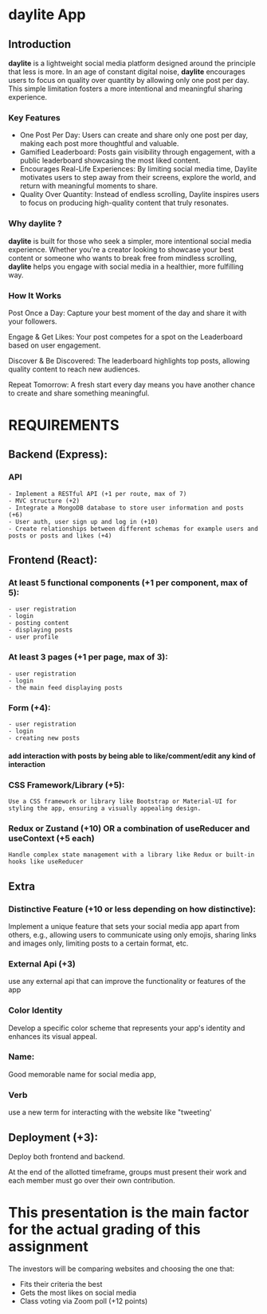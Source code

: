 # **daylite**  App

## Introduction

**daylite** is a lightweight social media platform designed around the principle that less is more. In an age of constant digital noise, **daylite** encourages users to focus on quality over quantity by allowing only one post per day. This simple limitation fosters a more intentional and meaningful sharing experience.

### Key Features

- One Post Per Day: Users can create and share only one post per day, making each post more thoughtful and valuable.
- Gamified Leaderboard: Posts gain visibility through engagement, with a public leaderboard showcasing the most liked content.
- Encourages Real-Life Experiences: By limiting social media time, Daylite motivates users to step away from their screens, explore the world, and return with meaningful moments to share.
- Quality Over Quantity: Instead of endless scrolling, Daylite inspires users to focus on producing high-quality content that truly resonates.

### Why **daylite** ?

**daylite**  is built for those who seek a simpler, more intentional social media experience. Whether you're a creator looking to showcase your best content or someone who wants to break free from mindless scrolling, **daylite**  helps you engage with social media in a healthier, more fulfilling way.

### How It Works
Post Once a Day: Capture your best moment of the day and share it with your followers.

Engage & Get Likes: Your post competes for a spot on the Leaderboard based on user engagement.

Discover & Be Discovered: The leaderboard highlights top posts, allowing quality content to reach new audiences.

Repeat Tomorrow: A fresh start every day means you have another chance to create and share something meaningful.

# REQUIREMENTS

## Backend (Express): 

### API
    - Implement a RESTful API (+1 per route, max of 7)
    - MVC structure (+2)
    - Integrate a MongoDB database to store user information and posts (+6)
    - User auth, user sign up and log in (+10)
    - Create relationships between different schemas for example users and posts or posts and likes (+4)

## Frontend (React): 

### At least 5 functional components (+1 per component, max of 5): 
    - user registration
    - login
    - posting content
    - displaying posts
    - user profile

### At least 3 pages (+1 per page, max of 3): 
    - user registration
    - login
    - the main feed displaying posts

### Form (+4): 
    - user registration
    - login
    - creating new posts

#### add interaction with posts by being able to like/comment/edit any kind of interaction

### CSS Framework/Library (+5): 
    Use a CSS framework or library like Bootstrap or Material-UI for styling the app, ensuring a visually appealing design.

### Redux or Zustand (+10) OR a combination of useReducer and useContext (+5 each)
    Handle complex state management with a library like Redux or built-in hooks like useReducer
 
## Extra

### Distinctive Feature (+10 or less depending on how distinctive): 
Implement a unique feature that sets your social media app apart from others, e.g., allowing users to communicate using only emojis, sharing links and images only, limiting posts to a certain format, etc.

### External Api (+3)
use any external api that can improve the functionality or features of the app

### Color Identity
Develop a specific color scheme that represents your app's identity and enhances its visual appeal.

### Name:
Good memorable name for social media app, 

### Verb
use a new term for interacting with the website like "tweeting'

## Deployment (+3): 

Deploy both frontend and backend.

At the end of the allotted timeframe, groups must present their work and each member must go over their own contribution. 

# This presentation is the main factor for the actual grading of this assignment

The investors will be comparing websites and choosing the one that:

- Fits their criteria the best
- Gets the most likes on social media
- Class voting via Zoom poll (+12 points)